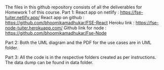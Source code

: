 The files in this github repository consists of all the deliverables for Homework 1 of this course. 
Part 1:
React app on netlify : https://fse-tuiter.netlify.app/
React app on github : https://github.com/bhoomikamadhukar/FSE-React
Heroku link : https://fse-node-tuiter.herokuapp.com/
Github link for node : https://github.com/bhoomikamadhukar/Fse-Node

Part 2:
Both the UML diagram and the PDF for the use cases are in UML folder. 

Part 3: 
All the code is in the respective folders created as per instructions. 
The data dump can be found in data folder.